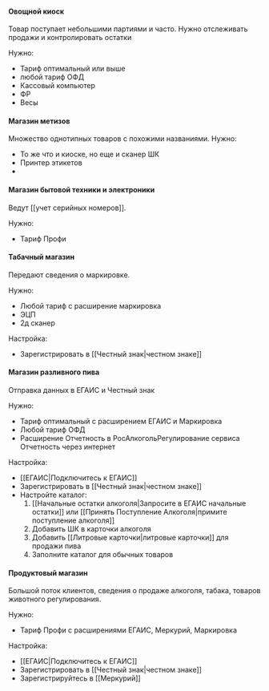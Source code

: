 #### Овощной киоск
Товар поступает небольшими партиями и часто. 
Нужно отслеживать продажи и контролировать остатки

Нужно:
- Тариф оптимальный или выше
- любой тариф ОФД
- Кассовый компьютер
- ФР
- Весы

#### Магазин метизов
Множество однотипных товаров с похожими названиями.
Нужно:
- То же что и киоске, но еще и сканер ШК
- Принтер этикетов
- 

#### Магазин бытовой техники и электроники
Ведут [[учет серийных номеров]].

Нужно:
- Тариф Профи

#### Табачный магазин
Передают сведения о маркировке. 

Нужно:
- Любой тариф с расширение маркировка
- ЭЦП
- 2д сканер

Настройка:
- Зарегистрировать в [[Честный знак|честном знаке]]

#### Магазин разливного пива
Отправка данных в ЕГАИС и Честный знак

Нужно:
- Тариф оптимальный с расширением ЕГАИС и Маркировка
- Любой тариф ОФД
- Расширение Отчетность в РосАлкогольРегулирование сервиса Отчетность через интернет

Настройка:
-  [[ЕГАИС|Подключитесь к ЕГАИС]]
- Зарегистрировать в [[Честный знак|честном знаке]]
- Настройте каталог:
	1.  [[Начальные остатки алкоголя|Запросите в ЕГАИС начальные остатки]] или [[Принять Поступление Алкоголя|примите поступление алкоголя]]
	2. Добавить ШК в карточки алкоголя
	3. Добавить [[Литровые карточки|литровые карточки]] для продажи пива
	4. Заполните каталог для обычных товаров

#### Продуктовый магазин
Большой поток клиентов, сведения о продаже алкоголя, табака, товаров животного регулирования. 

Нужно:
- Тариф Профи с расширениями ЕГАИС, Меркурий, Маркировка

Настройка:
- [[ЕГАИС|Подключитесь к ЕГАИС]]
- Зарегистрировать в [[Честный знак|честном знаке]]
- Зарегистрируйтесь в [[Меркурий]] 
